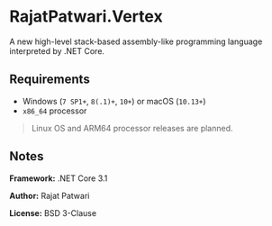 # RajatPatwari.Vertex
A new high-level stack-based assembly-like programming language interpreted by .NET Core.

## Requirements
* Windows (`7 SP1+`, `8(.1)+`, `10+`) or macOS (`10.13+`)
* `x86_64` processor
> Linux OS and ARM64 processor releases are planned.

## Notes
**Framework:** .NET Core 3.1

**Author:** Rajat Patwari

**License:** BSD 3-Clause